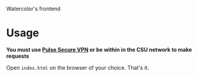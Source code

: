 Watercolor's frontend
# Usage
**You must use [Pulse Secure VPN](https://www.acns.colostate.edu/security/#1478123291089-f3918698-6eec) or be within in the CSU network to make requests**

Open `index.html` on the browser of your choice.
That's it.

